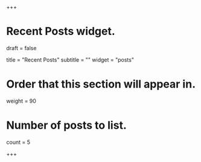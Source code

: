+++
# Recent Posts widget.

draft = false

title = "Recent Posts"
subtitle = ""
widget = "posts"

# Order that this section will appear in.
weight = 90

# Number of posts to list.
count = 5

+++


